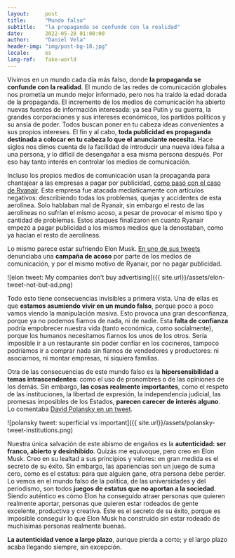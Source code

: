 ```yaml
---
layout:     post
title:      "Mundo falso"
subtitle:   "la propaganda se confunde con la realidad"
date:       2022-05-28 01:00:00
author:     "Daniel Vela"
header-img: "img/post-bg-18.jpg"
locale:     es
lang-ref:   fake-world
---
```


Vivimos en un mundo cada día más falso, donde **la propaganda se confunde con la realidad**. El mundo de las redes de comunicación globales nos prometía un mundo mejor informado, pero nos ha traído la edad dorada de la propaganda. El incremento de los medios de comunicación ha abierto nuevas fuentes de información interesada: ya sea Putin y su guerra, la grandes corporaciones y sus intereses económicos, los partidos políticos y su ansia de poder. Todos buscan poner en tu cabeza ideas convenientes a sus propios intereses. El fin y al cabo, **toda publicidad es propaganda destinada a colocar en tu cabeza lo que el anunciante necesita**. Hace siglos nos dimos cuenta de la facilidad de introducir una nueva idea falsa a una persona, y lo difícil de desengañar a esa misma persona después. Por eso hay tanto interés en controlar los medios de comunicación.

Incluso los propios medios de comunicación usan la propaganda para chantajear a las empresas a pagar por publicidad, [como pasó con el caso de Ryanair](https://www.elblogsalmon.com/empresas/el-desprestigio-a-ryanair-no-esta-justificado-y-lo-demostramos). Esta empresa fue atacada mediaticamente con artículos negativos: describiendo todas los problemas, quejas y accidentes de esta aerolínea. Solo hablaban mal de Ryanair, sin embargo el resto de las aerolíneas no sufrían el mismo acoso, a pesar de provocar el mismo tipo y cantidad de problemas. Estos ataques finalizaron en cuanto Ryanair empezó a pagar publicidad a los mismos medios que la denostaban, como ya hacían el resto de aerolíneas.

Lo mismo parece estar sufriendo Elon Musk. [En uno de sus tweets](https://twitter.com/elonmusk/status/1530342964748328960) denunciaba una **campaña de acoso** por parte de los medios de comunicación, y por el mismo motivo de Ryanair, por no pagar publicidad.

![elon tweet: My companies don’t buy advertising]({{ site.url}}/assets/elon-tweet-not-but-ad.png)

Todo esto tiene consecuencias invisibles a primera vista. Una de ellas es que **estamos asumiendo vivir en un mundo falso**, porque poco a poco vamos viendo la manipulación masiva. Esto provoca una gran desconfianza, porque ya no podemos fiarnos de nada, ni de nadie. Esta **falta de confianza** podría empobrecer nuestra vida (tanto económica, como socialmente), porque los humanos necesitamos fiarnos los unos de los otros. Sería imposible ir a un restaurante sin poder confiar en los cocineros, tampoco podríamos ir a comprar nada sin fiarnos de vendedores y productores: ni asociarnos, ni montar empresas, ni siquiera familias.

Otra de las consecuencias de este mundo falso es la **hipersensibilidad a temas intrascendentes**: como el uso de pronombres o de las opiniones de los demás. Sin embargo, **las cosas realmente importantes**, como el respeto de las instituciones, la libertad de expresión, la independencia judicial, las promesas imposibles de los Estados, **parecen carecer de interés alguno**. Lo comentaba [David Polansky en un tweet](https://twitter.com/polanskydj/status/1530242120778383360).

![polansky tweet: superficial vs important]({{ site.url}}/assets/polansky-tweet-institutions.png)

Nuestra única salvación de este abismo de engaños es la **autenticidad: ser franco, abierto y desinhibido**. Quizás me equivoque, pero creo en Elon Musk. Creo en su lealtad a sus principios y valores: en gran medida es el secreto de su éxito. Sin embargo, las apariencias son un juego de suma cero, como es el estatus: para que alguien gane, otra persona debe perder. Lo vemos en el mundo falso de la política, de las universidades y del periodismo, son todos **juegos de estatus que no aportan a la sociedad**. Siendo auténtico es cómo Elon ha conseguido atraer personas que quieren realmente aportar, personas que quieren estar rodeados de gente excelente, productiva y creativa. Este es el secreto de su éxito, porque es imposible conseguir lo que Elon Musk ha construido sin estar rodeado de muchísimas personas realmente buenas.

**La autenticidad vence a largo plazo**, aunque pierda a corto; y el largo plazo acaba llegando siempre, sin excepción.
